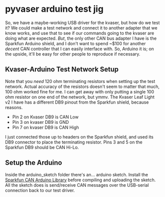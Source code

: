 # pyvaser arduino test jig

So, we have a maybe-working USB driver for the kvaser, but how do we test it?
We could make a test network and connect it to another adapter that we know works,
and use that to see if our commands going to the kvaser are doing what are expected.
*But*, the only other CAN bus adapter I have is the Sparkfun Arduino shield, and I don't want to spend ~$100 for another *decent* CAN controller that I can easily interface with.
So, Arduino it is; on the upside, it'll be easy for other people to reproduce if necessary.

## Kvaser-Arduino Test Network Setup

Note that you *need* 120 ohm terminating resistors when setting up the test network.
Actual accuracy of the resistors doesn't seem to matter that much, 100 ohm worked fine for me. 
I can get away with only putting a single 100 ohm resistor on one end of the network, but ymmv.
The Kvaser Leaf Light v2 I have has a different DB9 pinout from the Sparkfun shield, because reasons.

* Pin 2 on Kvaser DB9 is CAN Low
* Pin 3 on kvaser DB9 is GND
* Pin 7 on kvaser DB9 is CAN High

I just connected those up to headers on the Sparkfun shield, and used its DB9 connector to place the terminating resistor. Pins 3 and 5 on the Sparkfun DB9 should be CAN Hi-Lo.

## Setup the Arduino

Inside the arduino_sketch folder there's an... arduino sketch. Install the [Sparkfun CAN Arduino Library](https://github.com/sparkfun/SparkFun_CAN-Bus_Arduino_Library) before compiling and uploading the sketch.
All the sketch does is send/receive CAN messages over the USB-serial connection back to our test driver.